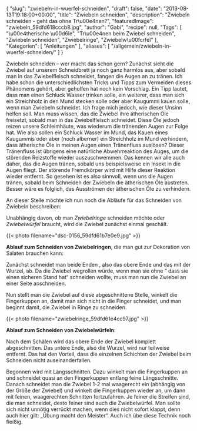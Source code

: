 {
    "slug": "zwiebeln-in-wuerfel-schneiden",
    "draft": false,
    "date": "2013-08-13T19:18:00+00:00",
    "title": "Zwiebeln schneiden",
    "description": "Zwiebeln schneiden - geht das ohne Tr\u00e4nen?",
    "featuredImage": "zwiebeln_59dfd618cccb8.jpg",
    "author": "Gabi",
    "recipe": null,
    "Tags": [
        "\u00e4therische \u00d6le",
        "Tr\u00e4nen beim Zwiebel schneiden",
        "Zwiebeln schneiden",
        "Zwiebelringe",
        "Zwiebelw\u00fcrfel"
    ],
    "Kategorien": [
        "Anleitungen"
    ],
    "aliases": [
        "\/allgemein\/zwiebeln-in-wuerfel-schneiden\/"
    ]
}

Zwiebeln schneiden &#8211; wer macht das schon gern? Zunächst sieht die Zwiebel auf unserem Schneidbrett ja noch ganz harmlos aus, aber sobald man in das Zwiebelfleisch schneidet, fangen die Augen an zu tränen. Ich habe schon die unterschiedlichsten Tricks und Tipps zum Vermeiden dieses Phänomens gehört, aber geholfen hat noch kein Vorschlag. Ein Tipp lautet, dass man einen Schluck Wasser trinken solle, ein weiterer, dass man sich ein Streichholz in den Mund stecken solle oder aber Kaugummi kauen solle, wenn man Zwiebeln schneidet. Ich frage mich jedoch, wie dieser Unsinn helfen soll. Man muss wissen, das die Zwiebel ihre ätherischen Öle freisetzt, sobald man in das Zwiebelfleisch schneidet. Diese Öle jedoch reizen unsere Schleimhäute, was wiederum die tränenden Augen zur Folge hat. Wie also sollen ein Schluck Wasser im Mund, das Kauen eines Kaugummis oder aber (noch alberner) ein Streichholz im Mund verhindern, dass ätherische Öle in meinen Augen einen Tränenfluss auslösen? Dieser Tränenfluss ist übrigens eine natürliche Abwehrreaktion des Auges, um die störenden Reizstoffe wieder auszuschwemmen. Das kennen wir alle auch daher, das die Augen tränen, sobald uns beispielsweise ein Insekt in die Augen fliegt. Der störende Fremdkörper wird mit Hilfe dieser Reaktion wieder entfernt. So gesehen ist es also sinnvoll, wenn uns die Augen tränen, sobald beim Schneiden der Zwiebeln die ätherischen Öle austreten. Besser wäre es folglich, das Ausströmen der ätherischen Öle zu verhindern.

An dieser Stelle möchte ich nun noch die Abläufe für das Schneiden von Zwiebeln beschreiben:

Unabhängig davon, ob man _Zwiebelringe_ schneiden möchte oder _Zwiebelwürfel_ braucht, wird die Zwiebel zunächst einmal geschält.

{{< photo filename="dsc-0156_59dfd61b7e0e9.jpg" >}}

**Ablauf zum Schneiden von Zwiebelringen**, die man gut zur Dekoration von Salaten brauchen kann:

Zunächst schneidet man beide Enden , also das obere Ende und das mit der Wurzel, ab. Da die Zwiebel wegrollen würde, wenn man sie ohne &#8220; dass sie einen sicheren Stand hat&#8220; schneiden wollte, muss man nun die Zwiebel an einer Seite anschneiden.

Nun stellt man die Zwiebel auf diese abgeschnittene Stelle, winkelt die Fingerkuppen an, damit man sich nicht in die Finger schneidet, und man beginnt damit, die Zwiebel in Ringe zu schneiden.

{{< photo filename="zwiebelringe_59dfd61e4cc97.jpg" >}}

**Ablauf zum Schneiden von Zwiebelwürfeln**:

Nach dem Schälen wird das obere Ende der Zwiebel komplett abgeschnitten. Das untere Ende, also die Wurzel, wird nur teilweise entfernt. Das hat den Vorteil, dass die einzelnen Schichten der Zwiebel beim Schneiden nicht auseinanderfallen.

Begonnen wird mit Längsschnitten. Dazu winkelt man die Fingerkuppen an und schneidet quasi an den Fingerkuppen entlang feine Längsschnitte. Danach schneidet man die Zwiebel 1-2 mal waagerecht ein (abhängig von der Größe der Zwiebel) und winkelt die Fingerkuppen wieder an, um dann mit feinen, waagerechten Schnitten fortzufahren. Je feiner die Streifen sind, die man schneidet, desto feiner sind auch die Zwiebelwürfel. Man sollte sich nicht unnötig verrückt machen, wenn dies nicht sofort klappt, denn auch hier gilt: &#8222;Übung macht den Meister&#8220;. Auch ich übe diese Technik noch fleißig.
